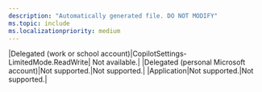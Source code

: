 ```yaml
---
description: "Automatically generated file. DO NOT MODIFY"
ms.topic: include
ms.localizationpriority: medium
---
```


|Delegated (work or school account)|CopilotSettings-LimitedMode.ReadWrite| Not available.|
|Delegated (personal Microsoft account)|Not supported.|Not supported.|
|Application|Not supported.|Not supported.|